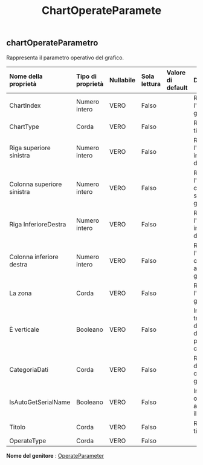 ﻿---
title: ChartOperateParamete
second_title: Aspose.Cells Cloud Documen
type: docs
url: /it/specification/model/chartoperateparameter/
description: "Aspose.Cells Specifica del modello cloud: ChartOperateParameter. Gestisci facilmente Excel e altri fogli di calcolo con funzionalità come apertura, generazione, modifica, divisione, unione, confronto e conversione"
kwords: Excel, Office, Foglio di calcolo, Cloud REST API, ChartOperateParameter
weight: 50
---
## **chartOperateParametro**

 Rappresenta il parametro operativo del grafico.

| Nome della proprietà| Tipo di proprietà| Nullabile| Sola lettura| Valore di default| Descrizione|
|:- |:- |:- |:- |:- |:- |
| ChartIndex| Numero intero| VERO| Falso|| Rappresenta l'indice del grafico.|
|ChartType| Corda| VERO| Falso|| Rappresenta il tipo di grafico.|
| Riga superiore sinistra| Numero intero| VERO| Falso|| Rappresenta l'indice della riga in alto a sinistra del grafico.|
| Colonna superiore sinistra| Numero intero| VERO| Falso|| Rappresenta l'indice della colonna in alto a sinistra del grafico.|
| Riga InferioreDestra| Numero intero| VERO| Falso|| Rappresenta l'indice della riga in basso a destra del grafico.|
| Colonna inferiore destra| Numero intero| VERO| Falso|| Rappresenta l'indice della colonna in basso a destra del grafico.|
| La zona| Corda| VERO| Falso|| Rappresenta l'area del grafico.|
| È verticale| Booleano| VERO| Falso|| Indica se tracciare la serie da un intervallo di valori di cella per riga o per colonna.|
| CategoriaDati| Corda| VERO| Falso|| Rappresenta i dati della categoria del grafico.|
| IsAutoGetSerialName| Booleano| VERO| Falso||Indica se ottenere automaticamente il nome seriale.|
| Titolo| Corda| VERO| Falso|| Rappresenta il titolo del grafico.|
| OperateType| Corda| VERO| Falso|||

**Nome del genitore** : [OperateParameter](/specification/model/operateparameter)

